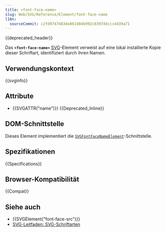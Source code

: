 ```yaml
---
title: <font-face-name>
slug: Web/SVG/Reference/Element/font-face-name
l10n:
  sourceCommit: c2fd97474834e061404b992c8397d4ccc4439a71
---
```


{{deprecated_header}}

Das **`<font-face-name>`** [SVG](/de/docs/Web/SVG)-Element verweist auf eine lokal installierte Kopie dieser Schriftart, identifiziert durch ihren Namen.

## Verwendungskontext

{{svginfo}}

## Attribute

- {{SVGATTR("name")}} {{Deprecated_Inline}}

## DOM-Schnittstelle

Dieses Element implementiert die [`SVGFontFaceNameElement`](/de/docs/Web/API/SVGFontFaceNameElement)-Schnittstelle.

## Spezifikationen

{{Specifications}}

## Browser-Kompatibilität

{{Compat}}

## Siehe auch

- {{SVGElement("font-face-src")}}
- [SVG-Leitfaden: SVG-Schriftarten](/de/docs/Web/SVG/Tutorials/SVG_from_scratch/SVG_fonts)

